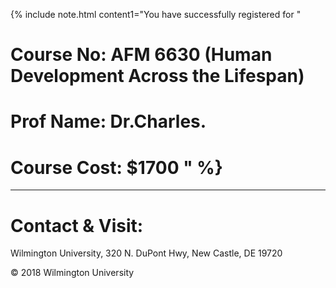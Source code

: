 
{% include note.html content1="You have successfully registered for " <br>
# Course No: AFM 6630 (Human Development Across the Lifespan)<br>
# Prof Name: Dr.Charles.<br>
# Course Cost: $1700 " %}

---
# Contact & Visit: 
Wilmington University, 
320 N. 
DuPont Hwy, 
New Castle, DE 19720 

<div>
   &copy; 2018 Wilmington University
</div>
